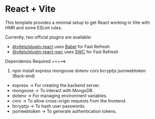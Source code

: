 # React + Vite

This template provides a minimal setup to get React working in Vite with HMR and some ESLint rules.

Currently, two official plugins are available:

- [@vitejs/plugin-react](https://github.com/vitejs/vite-plugin-react/blob/main/packages/plugin-react/README.md) uses [Babel](https://babeljs.io/) for Fast Refresh
- [@vitejs/plugin-react-swc](https://github.com/vitejs/vite-plugin-react-swc) uses [SWC](https://swc.rs/) for Fast Refresh




Dependensis Required =====> 

1. npm install express mongoose dotenv cors bcryptjs jsonwebtoken (Back-end)

- express → For creating the backend server.
- mongoose → To interact with MongoDB.
- dotenv → For managing environment variables.
- cors → To allow cross-origin requests from the frontend.
- bcryptjs → To hash user passwords.
- jsonwebtoken → To generate authentication tokens.